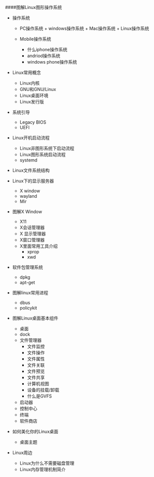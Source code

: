 ####图解Linux图形操作系统

+ 操作系统
	+ PC操作系统
		   + windows操作系统
		   + Mac操作系统
		   + Linux操作系统
	 
	+ Mobile操作系统
		+ 什么iphone操作系统
	    + andriod操作系统
	    + windows phone操作系统

+ Linux常用概念
	+ Linux内核
	+ GNU和GNU/Linux
	+ Linux桌面环境
	+ Linux发行版

+ 系统引导
	+ Legacy BIOS
	+ UEFI

+ Linux开机启动流程
	+ Linux非图形系统下启动流程
	+ Linux图形系统启动流程
	+ systemd
+ Linux文件系统结构
+ Linux下的显示服务器
	+ X window
	+ wayland
	+ Mir
+ 图解X Window
	+ X11 
	+ X会话管理器
	+ X 显示管理器
	+  X窗口管理器
	+  X里面常用工具介绍
		+ xprop
		+ xwd

+ 软件包管理系统
	+ dpkg
	+ apt-get 
+ 图解linux常用进程
	+ dbus
	+ policykit


+ 图解Linux桌面基本组件
	+ 桌面
	+ dock
	+ 文件管理器
		+ 文件监控
		+ 文件操作
		+ 文件属性
		+ 文件关联
		+ 文件预览
		+ 文件共享
		+ 计算机视图
		+ 设备的挂载/卸载
		+ 什么是GVFS
	+ 启动器
	+ 控制中心
	+ 终端
	+ 软件商店

+ 如何美化你的Linux桌面
	+ 桌面主题
+ Linux周边
	+ Linux为什么不需要磁盘管理
	+ Linux内存管理机制简介